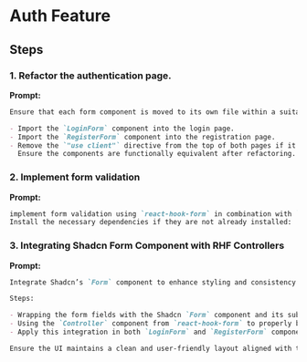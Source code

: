 # Auth Feature

## Steps

### 1. Refactor the authentication page.

**Prompt:**

```md
Ensure that each form component is moved to its own file within a suitable `components` directory. After separation:

- Import the `LoginForm` component into the login page.
- Import the `RegisterForm` component into the registration page.
- Remove the `"use client"` directive from the top of both pages if it exists, and only include it in the new component files if necessary.
  Ensure the components are functionally equivalent after refactoring.
```

### 2. Implement form validation

**Prompt:**

```md
implement form validation using `react-hook-form` in combination with `zod` for schema-based validation.
Install the necessary dependencies if they are not already installed:
```

### 3. Integrating Shadcn Form Component with RHF Controllers

**Prompt:**

```md
Integrate Shadcn’s `Form` component to enhance styling and consistency with the design system. Ensure it works seamlessly with `react-hook-form` by:

Steps:

- Wrapping the form fields with the Shadcn `Form` component and its subcomponents (like `FormField`, `FormItem`, etc.).
- Using the `Controller` component from `react-hook-form` to properly bind each input with the form state.
- Apply this integration in both `LoginForm` and `RegisterForm` components.

Ensure the UI maintains a clean and user-friendly layout aligned with the Shadcn component library.
```
